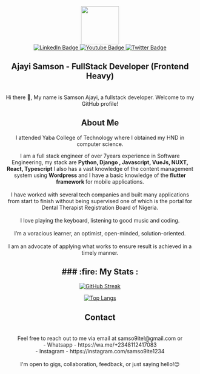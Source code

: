 <div id="header" align="center">
  <img src="https://media.giphy.com/media/M9gbBd9nbDrOTu1Mqx/giphy.gif" width="100"/>
</div>
<div id="badges" align="center">
  <a href="https://www.linkedin.com/in/samson-ajayi-79aab7174/">
    <img src="https://img.shields.io/badge/LinkedIn-blue?style=for-the-badge&logo=linkedin&logoColor=white" alt="LinkedIn Badge"/>
  </a>
  <a href="https://youtube.com/samso9te">
    <img src="https://img.shields.io/badge/YouTube-red?style=for-the-badge&logo=youtube&logoColor=white" alt="Youtube Badge"/>
  </a>
  <a href="https://instagram.com/samso9ite1234">
    <img src="https://img.shields.io/badge/Instagram-blue?style=for-the-badge&logo=twitter&logoColor=white" alt="Twitter Badge"/>
  </a>
</div>

<h2 align="center"> Ajayi Samson -  FullStack Developer (Frontend Heavy)</h2>
  <br>

<div align="center">Hi there 👋, My name is Samson Ajayi, a fullstack developer. Welcome to my GitHub profile! </div>
  <h2 align="center">About Me</h2>
<div align="center">  
I attended Yaba College of Technology where I obtained my HND in computer science.<br>

I am a full stack engineer of over 7years experience in Software Engineering, my stack are <b> Python, Django , Javascript, VueJs, NUXT,  React, Typescript </b>I  also has a vast knowledge of the content management system using <b>Wordpress </b> and I have a basic knowledge of the <b>flutter framework </b> for mobile applications. 
  <br>
  <br>
I have worked with several tech companies and built many applications from start to finish without being supervised one of which is the portal for Dental Therapist Registration Board of Nigeria.
<br><br>
I love playing the keyboard, listening to good music and coding.
<br><br>
I’m a voracious learner, an optimist, open-minded, solution-oriented. <br><br>
I am an advocate of applying what works to ensure result is achieved in a timely manner.
  <br>
 </div>
<h2 align="center">### :fire: My Stats :</h2>
<div align="center">
  
 [![GitHub Streak](http://github-readme-streak-stats.herokuapp.com?user=samso9ite&theme=dark&background=000000)](https://git.io/streak-stats)
  
  [![Top Langs](https://github-readme-stats.vercel.app/api/top-langs/?username=samso9ite&layout=compact&theme=vision-friendly-dark)](https://github.com/samso9ite/github-readme-stats)
</div>
  <h2 align="center">Contact</h2>
<br>
<div align="center">
  Feel free to reach out to me via email at samso9itel@gmail.com or<br>
- Whatsapp - https://wa.me/+2348112417083<br>
- Instagram - https://instagram.com/samso9ite1234<br><br>
I'm open to gigs, collaboration, feedback, or just saying hello!😊
  </div>
<!--
**samso9ite/samso9ite** is a ✨ _special_ ✨ repository because its `README.md` (this file) appears on your GitHub profile.

Here are some ideas to get you started:

- 🔭 I’m currently working on ...
- 🌱 I’m currently learning ...
- 👯 I’m looking to collaborate on ...
- 🤔 I’m looking for help with ...
- 💬 Ask me about ...
- 📫 How to reach me: ...
- 😄 Pronouns: ...
- ⚡ Fun fact: ...
-->
